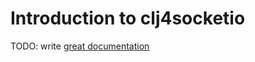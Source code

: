 # Introduction to clj4socketio

TODO: write [great documentation](http://jacobian.org/writing/great-documentation/what-to-write/)
